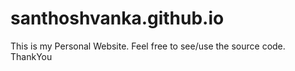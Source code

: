 # santhoshvanka.github.io

This is my Personal Website.
Feel free to  see/use the source code.
ThankYou
